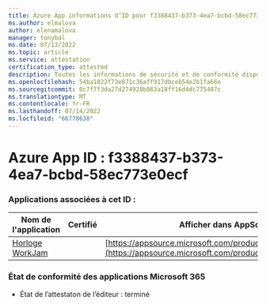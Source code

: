 ```yaml
---
title: Azure App informations d’ID pour f3388437-b373-4ea7-bcbd-58ec773e0ecf
ms.author: elmalova
author: elenamalova
manager: tonybal
ms.date: 07/13/2022
ms.topic: article
ms.service: attestation
certification_type: attested
description: Toutes les informations de sécurité et de conformité disponibles pour f3388437-b373-4ea7-bcbd-58ec773e0ecf.
ms.openlocfilehash: 54ba1822f73e871c36aff917dbceb54e2b1fa66e
ms.sourcegitcommit: 0c7f7f3da27d274928b863a18ff16d4dc775487c
ms.translationtype: MT
ms.contentlocale: fr-FR
ms.lasthandoff: 07/14/2022
ms.locfileid: "66778638"
---
```

# <a name="azure-app-id-f3388437-b373-4ea7-bcbd-58ec773e0ecf"></a>Azure App ID : f3388437-b373-4ea7-bcbd-58ec773e0ecf


### <a name="apps-associated-with-this-id"></a>Applications associées à cet ID :
| **Nom de l'application** | **Certifié** | **Afficher dans AppSource** |
|--------------|---------------|-----------------------|
| [Horloge WorkJam](../forward/WA200003620.md) |  | [https://appsource.microsoft.com/product/office/WA200003620](https://appsource.microsoft.com/product/office/WA200003620) |

### <a name="microsoft-365-app-compliance-status"></a>État de conformité des applications Microsoft 365
- État de l’attestaton de l’éditeur : terminé
